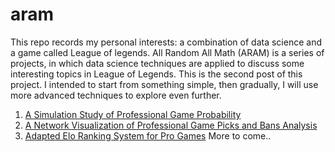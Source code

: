 # aram
This repo records my personal interests: a combination of data science and a game called League of legends. All Random All Math (ARAM) is a series of projects, in which data science techniques are applied to discuss some interesting topics in League of Legends. This is the second post of this project. I intended to start from something simple, then gradually, I will use more advanced techniques to explore even further. 

1. [A Simulation Study of Professional Game Probability](https://www.pinnzhang.work/asd/)
2. [A Network Visualization of Professional Game Picks and Bans Analysis](https://www.pinnzhang.work/portfolio/#/aram-2-a-network-analysis-on-team-picks/)
3. [Adapted Elo Ranking System for Pro Games](asdf)
More to come..
